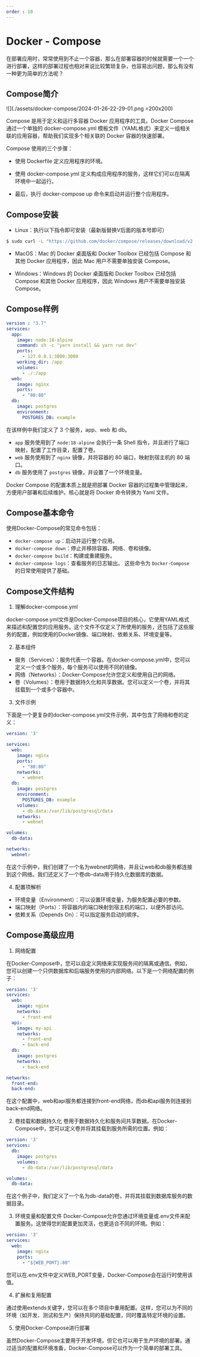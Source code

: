 ```yaml
---
order : 10
---
```

# Docker - Compose

在部署应用时，常常使用到不止一个容器，那么在部署容器的时候就需要一个一个进行部署，这样的部署过程也相对来说比较繁琐复杂，也容易出问题，那么有没有一种更为简单的方法呢？

## Compose简介

![](./assets/docker-compose/2024-01-26-22-29-01.png =200x200)


Compose 是用于定义和运行多容器 Docker 应用程序的工具。Docker Compose 通过一个单独的 docker-compose.yml 模板文件（YAML格式）来定义一组相关联的应用容器，帮助我们实现多个相关联的 Docker 容器的快速部署。


Compose 使用的三个步骤：

- 使用 Dockerfile 定义应用程序的环境。

- 使用 docker-compose.yml 定义构成应用程序的服务，这样它们可以在隔离环境中一起运行。

- 最后，执行 docker-compose up 命令来启动并运行整个应用程序。



## Compose安装

- Linux：执行以下指令即可安装（最新版替换V后面的版本号即可）

```sh
$ sudo curl -L "https://github.com/docker/compose/releases/download/v2.24.3/docker-compose-$(uname -s)-$(uname -m)" -o /usr/local/bin/docker-compose
```

- MacOS：Mac 的 Docker 桌面版和 Docker Toolbox 已经包括 Compose 和其他 Docker 应用程序，因此 Mac 用户不需要单独安装 Compose。

- Windows：Windows 的 Docker 桌面版和 Docker Toolbox 已经包括 Compose 和其他 Docker 应用程序，因此 Windows 用户不需要单独安装 Compose。

## Compose样例

```yml
version : "3.7"
services:
  app:
    image: node:18-alpine
    command: sh -c "yarn install && yarn run dev"
    ports:
      - 127.0.0.1:3000:3000
    working_dir: /app
    volumes:
      - ./:/app
  web:
    image: nginx
    ports:
      - "80:80"
  db:
    image: postgres
    environment:
      POSTGRES_DB: example
```
在该样例中我们定义了 3 个服务，app、web 和 db。
- `app` 服务使用到了 `node:18-alpine` 会执行一条 Shell 指令，并且进行了端口映射，配置了工作目录，配置了卷。
- `web` 服务使用到了 `nginx` 镜像，并将容器的 80 端口，映射到宿主机的 80 端口。
- `db` 服务使用了 `postgres` 镜像，并设置了一个环境变量。

Docker Compose 的配置本质上就是把部署 Docker 容器的过程集中管理起来，方便用户部署和后续维护。核心就是将 Docker 命令转换为 Yaml 文件。


## Compose基本命令

使用Docker-Compose的常见命令包括：

- `docker-compose up`：启动并运行整个应用。
- `docker-compose down`：停止并移除容器、网络、卷和镜像。
- `docker-compose build`：构建或重建服务。
- `docker-compose logs`：查看服务的日志输出。
这些命令为 `Docker-Compose` 的日常使用提供了基础。

## Compose文件结构

1. 理解docker-compose.yml

docker-compose.yml文件是Docker-Compose项目的核心，它使用YAML格式来描述和配置您的应用服务。这个文件不仅定义了所使用的服务，还包括了这些服务的配置，例如使用的Docker镜像、端口映射、依赖关系、环境变量等。

2. 基本组件

- 服务（Services）：服务代表一个容器。在docker-compose.yml中，您可以定义一个或多个服务，每个服务可以使用不同的镜像。
- 网络（Networks）：Docker-Compose允许您定义和使用自己的网络。
- 卷（Volumes）：卷用于数据持久化和共享数据。您可以定义一个卷，并将其挂载到一个或多个容器中。

3. 文件示例

下面是一个更复杂的docker-compose.yml文件示例，其中包含了网络和卷的定义：
```yml
version: '3'

services:
  web:
    image: nginx
    ports:
      - "80:80"
    networks:
      - webnet
  db:
    image: postgres
    environment:
      POSTGRES_DB: example
    volumes:
      - db-data:/var/lib/postgresql/data
    networks:
      - webnet

volumes:
  db-data:

networks:
  webnet:
```

在这个示例中，我们创建了一个名为webnet的网络，并且让web和db服务都连接到这个网络。我们还定义了一个卷db-data用于持久化数据库的数据。

4. 配置项解析

- 环境变量（Environment）：可以设置环境变量，为服务配置必要的参数。
- 端口映射（Ports）：将容器内的端口映射到宿主机的端口，以便外部访问。
- 依赖关系（Depends On）：可以指定服务启动的顺序。


## Compose高级应用

1. 网络配置

在Docker-Compose中，您可以自定义网络来实现服务间的隔离或通信。例如，您可以创建一个只供数据库和后端服务使用的内部网络。以下是一个网络配置的例子：
```yml
version: '3'
services:
  web:
    image: nginx
    networks:
      - front-end
  api:
    image: my-api
    networks:
      - front-end
      - back-end
  db:
    image: postgres
    networks:
      - back-end

networks:
  front-end:
  back-end:
```

在这个配置中，web和api服务都连接到front-end网络，而db和api服务则连接到back-end网络。

2. 卷挂载和数据持久化
卷用于数据持久化和服务间共享数据。在Docker-Compose中，您可以定义卷并将其挂载到服务所需的位置。例如：
```yml
version: '3'
services:
  db:
    image: postgres
    volumes:
      - db-data:/var/lib/postgresql/data

volumes:
  db-data:
```

在这个例子中，我们定义了一个名为db-data的卷，并将其挂载到数据库服务的数据目录。

3. 环境变量和配置文件
Docker-Compose允许您通过环境变量或.env文件来配置服务。这使得您的配置更加灵活，也更适合不同的环境。例如：
```yml
version: '3'
services:
  web:
    image: nginx
    ports:
      - "${WEB_PORT}:80"
```

您可以在.env文件中定义WEB_PORT变量，Docker-Compose会在运行时使用该值。

4. 扩展和复用配置

通过使用extends关键字，您可以在多个项目中重用配置。这样，您可以为不同的环境（如开发、测试和生产）保持共同的基础配置，同时覆盖特定环境的设置。

5. 使用Docker-Compose进行部署

虽然Docker-Compose主要用于开发环境，但它也可以用于生产环境的部署。通过适当的配置和环境准备，Docker-Compose可以作为一个简单的部署工具。
